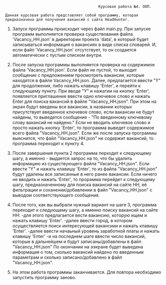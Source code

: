                                               Курсовая работа №4. ООП.

    Данная курсовая работа представляет собой программу, которая предназначена для получения вакансий с сайта HeadHunter.

1. Запуск программы происходит через файл main.py.
При запуске программ выполняется проверка существования файла 'Vacancy_HH.json' в директории проекта 'data', в который будет записываться информация
о вакансиях в виде списка словарей. И, если файл 'Vacancy_HH.json' отсутствует, то он создается автоматически
с пустым списком внутри.
   
2. После запуска программы выполняется проверка на содержимое файла 'Vacancy_HH.json'. Если файл не пустой, то выходит 
сообщение с предложением просмотреть вакансии, которые находятся в файле Vacancy_HH.json.
Далее, предлагается ввести "Y" для продолжения, либо нажать клавишу 'Enter', и перейти к следующему пункту.
При вводе "Y" и нажатии на кнопку 'Enter', появляется приглашение ввести одно ключевое слово и нажать Enter для поиска 
вакансий в файле "Vacancy_HH.json". При этом на экран будут введены все вакансии, в названии которых присутствует 
введенное ключевое слово, если вакансии не будут найдены, то выведется сообщение -
"По введенному ключевому слову вакансий не найдено." Если не вводить ключевое слово и просто нажать кнопку 'Enter', 
то программа выведет содержимое всего файла "Vacancy_HH.json". Если же после запуска программы выяснится, что файл 
"Vacancy_HH.json" не содержит вакансий, то программа переходит к пункту 4.

3. После завершения пункта 2 программа перходит к следующему шагу, а именно - выдается запрос на то, 
что бы удалить информацию из существующего файла "Vacancy_HH.json". Если ввести "Y" и нажать клавишу 'Enter', 
то из файла "Vacancy_HH.json" будут удалены все записанные в него ранее вакансии. Если ничего не вводить и нажать 'Enter',
то прорамма перейдет к следующему шагу, предназначенному для поиска вакансий на сайте HH, её фильтрации и 
соханении/добавлении в файл "Vacancy_HH.json" с выводом соответствующего сообщения.

4. После того, как вы выбрали нужный вариант на шаге 3, программа переходит к следующему шагу, а именно поиску вакансий
на сайте HH:
-для этого предлагается вести вакансию, которую ищем и нажать клавишу 'Enter'. 
-далее ввести город, в котором осуществляется поиск интересующей вакансиии и нажать клавишу 'Enter'.
-далее ввести начаьный уровень заработной платы и нажать клавишу 'Enter'
-и на последнем шаге ввести число вакансий, которые в дальнейшем и будут записаны/добавлены в файл "Vacancy_HH.json"
По окончании на ээкране будет выведена информация о том, сколько вакансий найдено по введенным параметрам
и сколько записано/добавлено в файл "Vacancy_HH.json".
5. На этом работа программы заканчивается. Для повтора необходимо запустить программу заново.